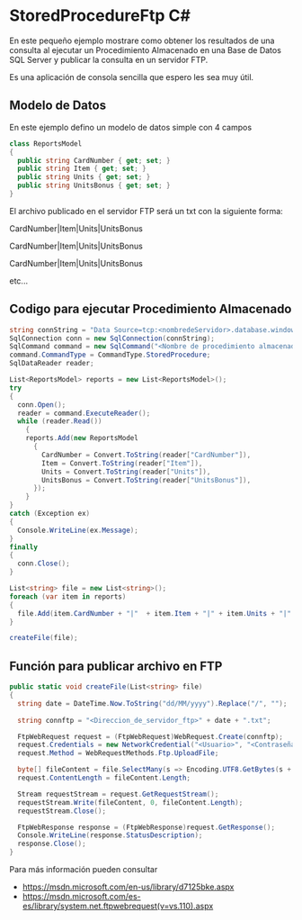# StoredProcedureFtp C#

En este pequeño ejemplo mostrare como obtener los resultados de una consulta al ejecutar un Procedimiento Almacenado en una Base de Datos SQL Server y publicar la consulta en un servidor FTP.

Es una aplicación de consola sencilla que espero les sea muy útil.

## Modelo de Datos

En este ejemplo defino un modelo de datos simple con 4 campos
```csharp
class ReportsModel
{
  public string CardNumber { get; set; }
  public string Item { get; set; }
  public string Units { get; set; }
  public string UnitsBonus { get; set; }
}
```
El archivo publicado en el servidor FTP será un txt con la siguiente forma:

CardNumber|Item|Units|UnitsBonus

CardNumber|Item|Units|UnitsBonus

CardNumber|Item|Units|UnitsBonus

etc...

## Codigo para ejecutar Procedimiento Almacenado
```csharp
string connString = "Data Source=tcp:<nombredeServidor>.database.windows.net,1433;Initial Catalog=<nombreBasedeDatos>;Integrated Security=False;User ID=<usuario>@<nombredeServidor>;Password=<contraseña>;Connect Timeout=30";
SqlConnection conn = new SqlConnection(connString);
SqlCommand command = new SqlCommand("<Nombre de procedimiento almacenado>", conn);
command.CommandType = CommandType.StoredProcedure;
SqlDataReader reader;

List<ReportsModel> reports = new List<ReportsModel>();
try
{
  conn.Open();
  reader = command.ExecuteReader();
  while (reader.Read())
    {
    reports.Add(new ReportsModel
      {
        CardNumber = Convert.ToString(reader["CardNumber"]),
        Item = Convert.ToString(reader["Item"]),
        Units = Convert.ToString(reader["Units"]),
        UnitsBonus = Convert.ToString(reader["UnitsBonus"]),
      });
    }
}
catch (Exception ex)
{
  Console.WriteLine(ex.Message);
}
finally
{
  conn.Close();
}

List<string> file = new List<string>();
foreach (var item in reports)
{
  file.Add(item.CardNumber + "|"  + item.Item + "|" + item.Units + "|" + item.UnitsBonus);
}

createFile(file);
```
## Función para publicar archivo en FTP
```csharp
public static void createFile(List<string> file)
{
  string date = DateTime.Now.ToString("dd/MM/yyyy").Replace("/", "");
            
  string connftp = "<Direccion_de_servidor_ftp>" + date + ".txt";

  FtpWebRequest request = (FtpWebRequest)WebRequest.Create(connftp);
  request.Credentials = new NetworkCredential("<Usuario>", "<Contraseña>");
  request.Method = WebRequestMethods.Ftp.UploadFile;

  byte[] fileContent = file.SelectMany(s => Encoding.UTF8.GetBytes(s + Environment.NewLine)).ToArray();
  request.ContentLength = fileContent.Length;

  Stream requestStream = request.GetRequestStream();
  requestStream.Write(fileContent, 0, fileContent.Length);
  requestStream.Close();

  FtpWebResponse response = (FtpWebResponse)request.GetResponse();
  Console.WriteLine(response.StatusDescription);
  response.Close();
}
```

Para más información pueden consultar
- https://msdn.microsoft.com/en-us/library/d7125bke.aspx
- https://msdn.microsoft.com/es-es/library/system.net.ftpwebrequest(v=vs.110).aspx
